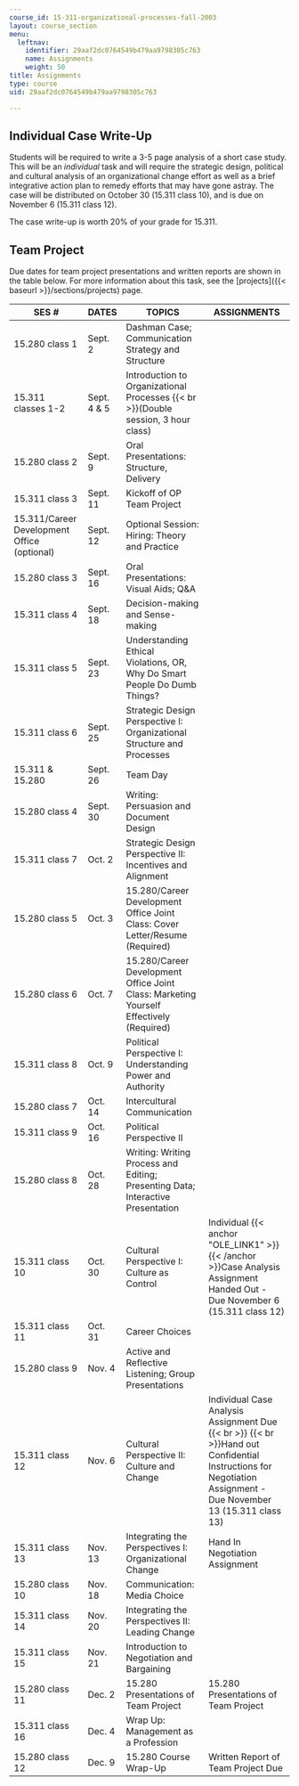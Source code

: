 ```yaml
---
course_id: 15-311-organizational-processes-fall-2003
layout: course_section
menu:
  leftnav:
    identifier: 29aaf2dc0764549b479aa9798305c763
    name: Assignments
    weight: 50
title: Assignments
type: course
uid: 29aaf2dc0764549b479aa9798305c763

---
```


Individual Case Write-Up
------------------------

Students will be required to write a 3-5 page analysis of a short case study. This will be an _individual_ task and will require the strategic design, political and cultural analysis of an organizational change effort as well as a brief integrative action plan to remedy efforts that may have gone astray. The case will be distributed on October 30 (15.311 class 10), and is due on November 6 (15.311 class 12).

The case write-up is worth 20% of your grade for 15.311.

Team Project
------------

Due dates for team project presentations and written reports are shown in the table below. For more information about this task, see the [projects]({{< baseurl >}}/sections/projects) page.

| SES # | DATES | TOPICS | ASSIGNMENTS |
| --- | --- | --- | --- |
| 15.280 class 1 | Sept. 2 | Dashman Case; Communication Strategy and Structure | &nbsp; |
| 15.311 classes 1-2 | Sept. 4 & 5 | Introduction to Organizational Processes  {{< br >}}(Double session, 3 hour class) | &nbsp; |
| 15.280 class 2 | Sept. 9 | Oral Presentations: Structure, Delivery | &nbsp; |
| 15.311 class 3 | Sept. 11 | Kickoff of OP Team Project | &nbsp; |
| 15.311/Career Development Office (optional) | Sept. 12 | Optional Session: Hiring: Theory and Practice | &nbsp; |
| 15.280 class 3 | Sept. 16 | Oral Presentations: Visual Aids; Q&A | &nbsp; |
| 15.311 class 4 | Sept. 18 | Decision-making and Sense-making | &nbsp; |
| 15.311 class 5 | Sept. 23 | Understanding Ethical Violations, OR, Why Do Smart People Do Dumb Things? | &nbsp; |
| 15.311 class 6 | Sept. 25 | Strategic Design Perspective I: Organizational Structure and Processes | &nbsp; |
| 15.311 & 15.280 | Sept. 26 | Team Day | &nbsp; |
| 15.280 class 4 | Sept. 30 | Writing: Persuasion and Document Design | &nbsp; |
| 15.311 class 7 | Oct. 2 | Strategic Design Perspective II: Incentives and Alignment | &nbsp; |
| 15.280 class 5 | Oct. 3 | 15.280/Career Development Office Joint Class: Cover Letter/Resume (Required) | &nbsp; |
| 15.280 class 6 | Oct. 7 | 15.280/Career Development Office Joint Class: Marketing Yourself Effectively (Required) | &nbsp; |
| 15.311 class 8 | Oct. 9 | Political Perspective I: Understanding Power and Authority | &nbsp; |
| 15.280 class 7 | Oct. 14 | Intercultural Communication | &nbsp; |
| 15.311 class 9 | Oct. 16 | Political Perspective II | &nbsp; |
| 15.280 class 8 | Oct. 28 | Writing: Writing Process and Editing; Presenting Data; Interactive Presentation | &nbsp; |
| 15.311 class 10 | Oct. 30 | Cultural Perspective I: Culture as Control | Individual {{< anchor "OLE_LINK1" >}}{{< /anchor >}}Case Analysis Assignment Handed Out - Due November 6 (15.311 class 12) |
| 15.311 class 11 | Oct. 31 | Career Choices | &nbsp; |
| 15.280 class 9 | Nov. 4 | Active and Reflective Listening; Group Presentations | &nbsp; |
| 15.311 class 12 | Nov. 6 | Cultural Perspective II: Culture and Change | Individual Case Analysis Assignment Due  {{< br >}}  {{< br >}}Hand out Confidential Instructions for Negotiation Assignment - Due November 13 (15.311 class 13) |
| 15.311 class 13 | Nov. 13 | Integrating the Perspectives I: Organizational Change | Hand In Negotiation Assignment |
| 15.280 class 10 | Nov. 18 | Communication: Media Choice | &nbsp; |
| 15.311 class 14 | Nov. 20 | Integrating the Perspectives II: Leading Change | &nbsp; |
| 15.311 class 15 | Nov. 21 | Introduction to Negotiation and Bargaining | &nbsp; |
| 15.280 class 11 | Dec. 2 | 15.280 Presentations of Team Project | 15.280 Presentations of Team Project |
| 15.311 class 16 | Dec. 4 | Wrap Up: Management as a Profession | &nbsp; |
| 15.280 class 12 | Dec. 9 | 15.280 Course Wrap-Up | Written Report of Team Project Due